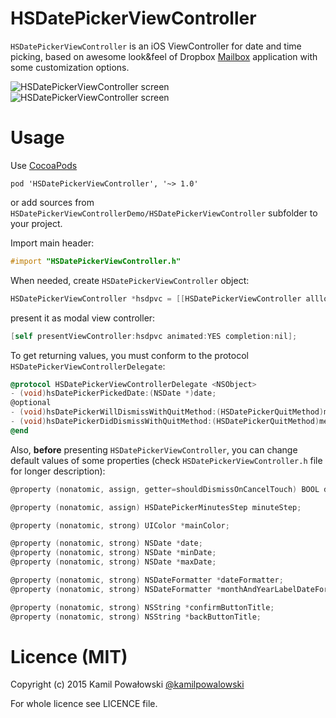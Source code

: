 HSDatePickerViewController
==========================
`HSDatePickerViewController` is an iOS ViewController for date and time picking, based on awesome look&feel of Dropbox [Mailbox](http://www.mailboxapp.com/) application with some customization options.

![HSDatePickerViewController screen](https://raw.githubusercontent.com/EmilYo/HSDatePickerViewController/master/screen1.png)
![HSDatePickerViewController screen](https://raw.githubusercontent.com/EmilYo/HSDatePickerViewController/master/screen2.png)

Usage
=====
Use [CocoaPods](http://guides.cocoapods.org/using/using-cocoapods.html)
```
pod 'HSDatePickerViewController', '~> 1.0'
```
or add sources from `HSDatePickerViewControllerDemo/HSDatePickerViewController` subfolder to your project.



Import main header:

```objective-c
#import "HSDatePickerViewController.h"
```

When needed, create `HSDatePickerViewController` object:

```objective-c
HSDatePickerViewController *hsdpvc = [[HSDatePickerViewController allloc] init];
```

present it as modal view controller:
```objective-c
[self presentViewController:hsdpvc animated:YES completion:nil];
```

To get returning values, you must conform to the protocol `HSDatePickerViewControllerDelegate`:

```objective-c
@protocol HSDatePickerViewControllerDelegate <NSObject>
- (void)hsDatePickerPickedDate:(NSDate *)date;
@optional
- (void)hsDatePickerWillDismissWithQuitMethod:(HSDatePickerQuitMethod)method;
- (void)hsDatePickerDidDismissWithQuitMethod:(HSDatePickerQuitMethod)method;
@end
```

Also, **before** presenting `HSDatePickerViewController`, you can change default values of some properties (check `HSDatePickerViewController.h` file for longer description):

```objective-c
@property (nonatomic, assign, getter=shouldDismissOnCancelTouch) BOOL dismissOnCancelTouch;

@property (nonatomic, assign) HSDatePickerMinutesStep minuteStep;

@property (nonatomic, strong) UIColor *mainColor;

@property (nonatomic, strong) NSDate *date;
@property (nonatomic, strong) NSDate *minDate;
@property (nonatomic, strong) NSDate *maxDate;

@property (nonatomic, strong) NSDateFormatter *dateFormatter;
@property (nonatomic, strong) NSDateFormatter *monthAndYearLabelDateFormater;

@property (nonatomic, strong) NSString *confirmButtonTitle;
@property (nonatomic, strong) NSString *backButtonTitle;
```

Licence (MIT)
=======
Copyright (c) 2015 Kamil Powałowski [@kamilpowalowski](https://twitter.com/kamilpowalowski)

For whole licence see LICENCE file.
